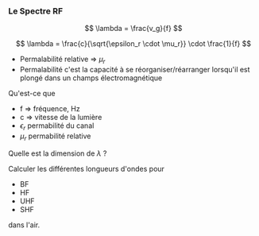 ### Le Spectre RF

$$
\lambda = \frac{v_g}{f}
$$

$$
\lambda = \frac{c}{\sqrt{\epsilon_r \cdot \mu_r}} \cdot \frac{1}{f}
$$

- Permalabilité relative => $\mu_r$
- Permalabilité c'est la capacité à se réorganiser/réarranger lorsqu'il est plongé dans un champs électromagnétique

Qu'est-ce que

- f => fréquence, Hz
- c => vitesse de la lumière
- $\epsilon_r$ permabilité du canal
- $\mu_r$ permabilité relative

Quelle est la dimension de $\lambda$ ?

Calculer les différentes longueurs d'ondes pour

- BF
- HF
- UHF
- SHF

dans l'air.
